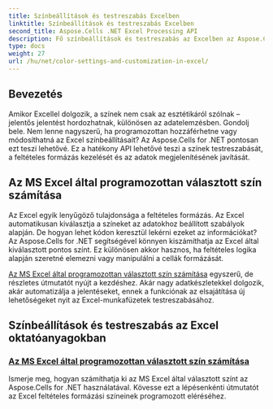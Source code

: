 ```yaml
---
title: Színbeállítások és testreszabás Excelben
linktitle: Színbeállítások és testreszabás Excelben
second_title: Aspose.Cells .NET Excel Processing API
description: Fő színbeállítások és testreszabás az Excelben az Aspose.Cells for .NET segítségével. Ebben a lépésenkénti oktatóanyagban megtudhatja, hogyan számíthatja ki az Excel kiválasztott színét programozottan.
type: docs
weight: 27
url: /hu/net/color-settings-and-customization-in-excel/
---
```

## Bevezetés

Amikor Excellel dolgozik, a színek nem csak az esztétikáról szólnak – jelentős jelentést hordozhatnak, különösen az adatelemzésben. Gondolj bele. Nem lenne nagyszerű, ha programozottan hozzáférhetne vagy módosíthatná az Excel színbeállításait? Az Aspose.Cells for .NET pontosan ezt teszi lehetővé. Ez a hatékony API lehetővé teszi a színek testreszabását, a feltételes formázás kezelését és az adatok megjelenítésének javítását.

## Az MS Excel által programozottan választott szín számítása

Az Excel egyik lenyűgöző tulajdonsága a feltételes formázás. Az Excel automatikusan kiválasztja a színeket az adatokhoz beállított szabályok alapján. De hogyan lehet kódon keresztül lekérni ezeket az információkat? Az Aspose.Cells for .NET segítségével könnyen kiszámíthatja az Excel által kiválasztott pontos színt. Ez különösen akkor hasznos, ha feltételes logika alapján szeretné elemezni vagy manipulálni a cellák formázását.

[Az MS Excel által programozottan választott szín számítása](./compute-color-chosen-by-ms-excel/) egyszerű, de részletes útmutatót nyújt a kezdéshez. Akár nagy adatkészletekkel dolgozik, akár automatizálja a jelentéseket, ennek a funkciónak az elsajátítása új lehetőségeket nyit az Excel-munkafüzetek testreszabásához.

## Színbeállítások és testreszabás az Excel oktatóanyagokban
### [Az MS Excel által programozottan választott szín számítása](./compute-color-chosen-by-ms-excel/)
Ismerje meg, hogyan számíthatja ki az MS Excel által választott színt az Aspose.Cells for .NET használatával. Kövesse ezt a lépésenkénti útmutatót az Excel feltételes formázási színeinek programozott eléréséhez.